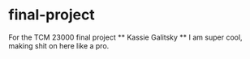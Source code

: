 # final-project
For the TCM 23000 final project
** Kassie Galitsky **
I am super cool, making shit on here like a pro.
